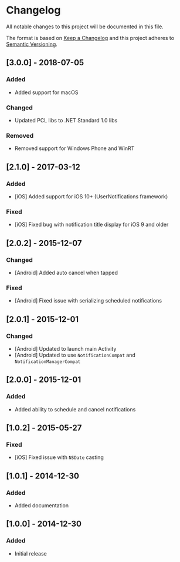 # Changelog
All notable changes to this project will be documented in this file.

The format is based on [Keep a Changelog](http://keepachangelog.com/en/1.0.0/)
and this project adheres to [Semantic Versioning](http://semver.org/spec/v2.0.0.html).

## [3.0.0] - 2018-07-05

### Added
- Added support for macOS

### Changed
- Updated PCL libs to .NET Standard 1.0 libs

### Removed
- Removed support for Windows Phone and WinRT

## [2.1.0] - 2017-03-12

### Added
- [iOS] Added support for iOS 10+ (UserNotifications framework) 

### Fixed
- [iOS] Fixed bug with notification title display for iOS 9 and older

## [2.0.2] - 2015-12-07

### Changed
- [Android] Added auto cancel when tapped

### Fixed
- [Android] Fixed issue with serializing scheduled notifications

## [2.0.1] - 2015-12-01

### Changed
- [Android] Updated to launch main Activity
- [Android] Updated to use `NotificationCompat` and `NotificationManagerCompat`

## [2.0.0] - 2015-12-01

### Added
- Added ability to schedule and cancel notifications

## [1.0.2] - 2015-05-27

### Fixed
- [iOS] Fixed issue with `NSDate` casting

## [1.0.1] - 2014-12-30

### Added
- Added documentation

## [1.0.0] - 2014-12-30

### Added
- Initial release
